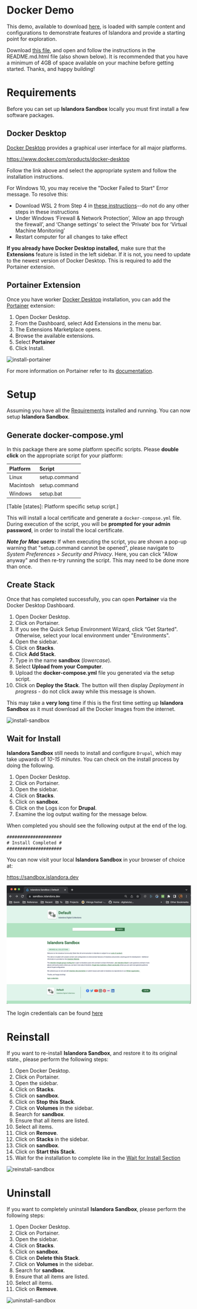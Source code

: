 # Docker Demo

This demo, available to download [here](https://www.dropbox.com/s/px0gxg3ik4hhypc/Islandora-Sandbox-Docker-Demo-2022.zip?dl=0), is loaded with sample content and configurations to demonstrate
features of Islandora and provide a starting point for exploration. 

Download [this file](https://www.dropbox.com/s/px0gxg3ik4hhypc/Islandora-Sandbox-Docker-Demo-2022.zip?dl=0), and open and follow the instructions in the README.md.html file (also shown below). It is recommended that you have a minimum of 4GB of space available on your machine before getting started. Thanks, and happy building!


Requirements
==============================================================

Before you can set up **Islandora Sandbox** locally you must first install a few
software packages.

Docker Desktop
--------------------------------------------------------------

[Docker Desktop](https://www.docker.com/products/docker-desktop) provides a
graphical user interface for all major platforms.

<https://www.docker.com/products/docker-desktop>

Follow the link above and select the appropriate system and follow the
installation instructions.

For Windows 10, you may receive the "Docker Failed to Start" Error message. To resolve this:
* Download WSL 2 from Step 4 in [these instructions](https://learn.microsoft.com/en-ca/windows/wsl/install-manual#step-4---download-the-linux-kernel-update-package)--do not do any other steps in these instructions
* Under Windows ‘Firewall & Network Protection’, ‘Allow an app through the firewall’, and ‘Change settings’ to select the ‘Private’ box for ‘Virtual Machine Monitoring’
* Restart computer for all changes to take effect

**If you already have Docker Desktop installed,** make sure that the **Extensions** 
feature is listed in the left sidebar. If it is not, you need to update to the newest 
version of Docker Desktop. This is required to add the Portainer extension.

Portainer Extension
--------------------------------------------------------------

Once you have worker [Docker Desktop](#dockerdesktop) installation, you can add
the [Portainer](https://portainer.io/) extension:

1. Open Docker Desktop.
2. From the Dashboard, select Add Extensions in the menu bar.
3. The Extensions Marketplace opens.
4. Browse the available extensions.
5. Select **Portainer**
6. Click Install.

![install-portainer](../assets/docker_demo_Install_Portainer.gif)

For more information on Portainer refer to its
[documentation](https://docs.portainer.io/).

Setup
==============================================================

Assuming you have all the [Requirements](#requirements) installed
and running. You can now setup **Islandora Sandbox**.

Generate docker-compose.yml
--------------------------------------------------------------

In this package there are some platform specific scripts. Please **double
click** on the appropriate script for your platform:

| Platform  | Script        |
| :-------- | :------------ |
| Linux     | setup.command |
| Macintosh | setup.command |
| Windows   | setup.bat     |
[Table [states]: Platform specific setup script.]

This will install a local certificate and generate a `docker-compose.yml` file.
During execution of the script, you will be **prompted for your admin password**, 
in order to install the local certificate.

_**Note for Mac users:**_ If when executing the script, you are shown a pop-up warning
that "setup.command cannot be opened", please navigate to _System Preferences >
Security and Privacy_. Here, you can click "Allow anyway" and then re-try running
the script. This may need to be done more than once.

Create Stack
--------------------------------------------------------------

Once that has completed successfully, you can open **Portainer** via the Docker
Desktop Dashboard. 

1. Open Docker Desktop.
2. Click on Portainer.
3. If you see the Quick Setup Environment Wizard, click “Get Started". Otherwise, select your local environment under "Environments".
4. Open the sidebar.
5. Click on **Stacks**.
6. Click **Add Stack**.
7. Type in the name **sandbox** (_lowercase_).
8. Select **Upload from your Computer**.
9. Upload the **docker-compose.yml** file you generated via the setup script.
10. Click on **Deploy the Stack**. The button will then display _Deployment in progress_  - do not click away while this message is shown.

This may take a **very long** time if this is the first time setting up
**Islandora Sandbox** as it must download all the Docker Images from the
internet. 

![install-sandbox](../assets/docker_demo_Install_Sandbox.gif)

Wait for Install
--------------------------------------------------------------

**Islandora Sandbox** still needs to install and configure `Drupal`, which may
take upwards of _10-15 minutes_. You can check on the install process by doing
the following.

1. Open Docker Desktop.
2. Click on Portainer.
3. Open the sidebar.
4. Click on **Stacks**.
5. Click on **sandbox**.
6. Click on the Logs icon for **Drupal**.
7. Examine the log output waiting for the message below.

When completed you should see the following output at the end of the log.

```
#####################
# Install Completed #
#####################
```

You can now visit your local **Islandora Sandbox** in your browser of choice at:

<https://sandbox.islandora.dev>

![sandbox](../assets/docker_demo_Sandbox.png)

The login credentials can be found
[here](https://github.com/Islandora/documentation/wiki/Sandbox.Islandora.ca-online-credentials)

Reinstall
==============================================================

If you want to re-install **Islandora Sandbox**, and restore it to its original
state., please perform the following steps:

1. Open Docker Desktop.
2. Click on Portainer.
3. Open the sidebar.
4. Click on **Stacks**.
5. Click on **sandbox**.
6. Click on **Stop this Stack**.
7. Click on **Volumes** in the sidebar.
8. Search for **sandbox**.
9. Ensure that all items are listed.
10. Select all items.
11. Click on **Remove**.
12. Click on **Stacks** in the sidebar.
13. Click on **sandbox**.
14. Click on **Start this Stack**.
15. Wait for the installation to complete like in the [Wait for Install Section](#waitforinstall)

![reinstall-sandbox](../assets/docker_demo_Reinstall_Sandbox.gif)

Uninstall
==============================================================

If you want to completely uninstall **Islandora Sandbox**, please perform the
following steps:

1. Open Docker Desktop.
2. Click on Portainer.
3. Open the sidebar.
4. Click on **Stacks**.
5. Click on **sandbox**.
6. Click on **Delete this Stack**.
7. Click on **Volumes** in the sidebar.
8. Search for **sandbox**.
9. Ensure that all items are listed.
10. Select all items.
11. Click on **Remove**.

![uninstall-sandbox](../assets/docker_demo_Uninstall_Sandbox.gif)
